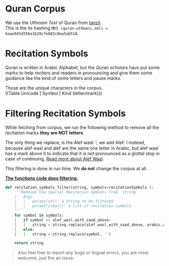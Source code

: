 # Quran Corpus
We use the *Uthmani Text* of Quran from [tanzil](http://tanzil.net/docs/download).<br>
This is the its hashing ```MD5 (quran-uthmani.xml) = 6aae945d556a1b28cfe682c0ea5ab518```.

# Recitation Symbols

Quran is  written in Arabic Alphabet, but the *Quran scholars* have put
some marks to help reciters and readers in pronouncing and give them some guidance like the kind of 
some letters and pause marks.

Those are the unique characters in the corpus.<br>
((Table Unicode | Symbol  | Kind {letter/mark}))


# Filtering Recitation Symbols
While fetching from corpus, we run the following method to remove all
the recitation marks **they are NOT letters**.

The only thing we replace, is the Alef wasl: ٱ, we add Alef: ا instead, because alef wasl and alef are the same
one letter in Arabic, but alef wasl has a mark above it to indicate that it is not pronounced
as a glottal stop in case of continuing, [Read more about Alef Wasl](https://en.wikipedia.org/wiki/Hamza#Hamzat_wa%E1%B9%A3l).


This filtering is done in run time. We **do not** change the corpus at all.

**[The functions code does filtering:](https://github.com/TahaMagdy/PyQuran/blob/4a90340211490ea054cda6b96f4c7b4695df0661/tools/uthmanic.py#L66)**
```python
def recitation_symbols_filter(string, symbols=recitationSymbols ):
    '''Removes the Special Recitation Symbols from `string`
    ¦   Args:
    ¦   ¦   param1(str): a string to be filtered
    ¦   ¦   param2([char]): a list of recitation symbols
    '''
    for symbol in symbols:
    ¦   if symbol == alef_wasl_with_saad_above:
    ¦   ¦   string = string.replace(alef_wasl_with_saad_above, arabic.alef)
    ¦   else:
    ¦   ¦   string = string.replace(symbol, '')

    return string
```

> Also feel free to report any bugs or lingual errors, you are most welcome, just fire an issue.

